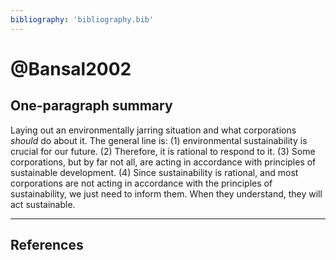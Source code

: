```yaml
---
bibliography: 'bibliography.bib'
---
```


# @Bansal2002

## One-paragraph summary

Laying out an environmentally jarring situation and what corporations *should* do about it. The general line is: (1) environmental sustainability is crucial for our future. (2) Therefore, it is rational to respond to it. (3) Some corporations, but by far not all, are acting in accordance with principles of sustainable development. (4) Since sustainability is rational, and most corporations are not acting in accordance with the principles of sustainability, we just need to inform them. When they understand, they will act sustainable.

---

## References